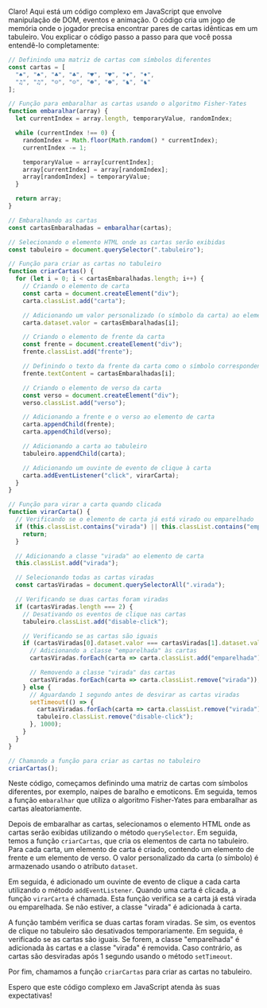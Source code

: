 Claro! Aqui está um código complexo em JavaScript que envolve manipulação de DOM, eventos e animação. O código cria um jogo de memória onde o jogador precisa encontrar pares de cartas idênticas em um tabuleiro. Vou explicar o código passo a passo para que você possa entendê-lo completamente:

```javascript
// Definindo uma matriz de cartas com símbolos diferentes
const cartas = [
  "♠", "♠", "♣", "♣", "♥", "♥", "♦", "♦",
  "♫", "♫", "☺", "☺", "☻", "☻", "♞", "♞"
];

// Função para embaralhar as cartas usando o algoritmo Fisher-Yates
function embaralhar(array) {
  let currentIndex = array.length, temporaryValue, randomIndex;

  while (currentIndex !== 0) {
    randomIndex = Math.floor(Math.random() * currentIndex);
    currentIndex -= 1;

    temporaryValue = array[currentIndex];
    array[currentIndex] = array[randomIndex];
    array[randomIndex] = temporaryValue;
  }

  return array;
}

// Embaralhando as cartas
const cartasEmbaralhadas = embaralhar(cartas);

// Selecionando o elemento HTML onde as cartas serão exibidas
const tabuleiro = document.querySelector(".tabuleiro");

// Função para criar as cartas no tabuleiro
function criarCartas() {
  for (let i = 0; i < cartasEmbaralhadas.length; i++) {
    // Criando o elemento de carta
    const carta = document.createElement("div");
    carta.classList.add("carta");

    // Adicionando um valor personalizado (o símbolo da carta) ao elemento de carta
    carta.dataset.valor = cartasEmbaralhadas[i];

    // Criando o elemento de frente da carta
    const frente = document.createElement("div");
    frente.classList.add("frente");

    // Definindo o texto da frente da carta como o símbolo correspondente
    frente.textContent = cartasEmbaralhadas[i];

    // Criando o elemento de verso da carta
    const verso = document.createElement("div");
    verso.classList.add("verso");

    // Adicionando a frente e o verso ao elemento de carta
    carta.appendChild(frente);
    carta.appendChild(verso);

    // Adicionando a carta ao tabuleiro
    tabuleiro.appendChild(carta);

    // Adicionando um ouvinte de evento de clique à carta
    carta.addEventListener("click", virarCarta);
  }
}

// Função para virar a carta quando clicada
function virarCarta() {
  // Verificando se o elemento de carta já está virado ou emparelhado
  if (this.classList.contains("virada") || this.classList.contains("emparelhada")) {
    return;
  }

  // Adicionando a classe "virada" ao elemento de carta
  this.classList.add("virada");

  // Selecionando todas as cartas viradas
  const cartasViradas = document.querySelectorAll(".virada");

  // Verificando se duas cartas foram viradas
  if (cartasViradas.length === 2) {
    // Desativando os eventos de clique nas cartas
    tabuleiro.classList.add("disable-click");

    // Verificando se as cartas são iguais
    if (cartasViradas[0].dataset.valor === cartasViradas[1].dataset.valor) {
      // Adicionando a classe "emparelhada" às cartas
      cartasViradas.forEach(carta => carta.classList.add("emparelhada"));

      // Removendo a classe "virada" das cartas
      cartasViradas.forEach(carta => carta.classList.remove("virada"));
    } else {
      // Aguardando 1 segundo antes de desvirar as cartas viradas
      setTimeout(() => {
        cartasViradas.forEach(carta => carta.classList.remove("virada"));
        tabuleiro.classList.remove("disable-click");
      }, 1000);
    }
  }
}

// Chamando a função para criar as cartas no tabuleiro
criarCartas();
```

Neste código, começamos definindo uma matriz de cartas com símbolos diferentes, por exemplo, naipes de baralho e emoticons. Em seguida, temos a função `embaralhar` que utiliza o algoritmo Fisher-Yates para embaralhar as cartas aleatoriamente.

Depois de embaralhar as cartas, selecionamos o elemento HTML onde as cartas serão exibidas utilizando o método `querySelector`. Em seguida, temos a função `criarCartas`, que cria os elementos de carta no tabuleiro. Para cada carta, um elemento de carta é criado, contendo um elemento de frente e um elemento de verso. O valor personalizado da carta (o símbolo) é armazenado usando o atributo `dataset`.

Em seguida, é adicionado um ouvinte de evento de clique a cada carta utilizando o método `addEventListener`. Quando uma carta é clicada, a função `virarCarta` é chamada. Esta função verifica se a carta já está virada ou emparelhada. Se não estiver, a classe "virada" é adicionada à carta.

A função também verifica se duas cartas foram viradas. Se sim, os eventos de clique no tabuleiro são desativados temporariamente. Em seguida, é verificado se as cartas são iguais. Se forem, a classe "emparelhada" é adicionada às cartas e a classe "virada" é removida. Caso contrário, as cartas são desviradas após 1 segundo usando o método `setTimeout`.

Por fim, chamamos a função `criarCartas` para criar as cartas no tabuleiro.

Espero que este código complexo em JavaScript atenda às suas expectativas!